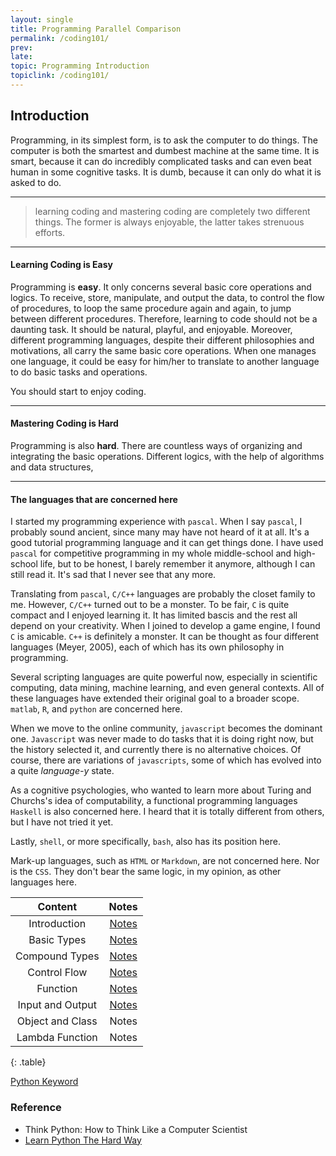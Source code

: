 ```yaml
---
layout: single
title: Programming Parallel Comparison
permalink: /coding101/
prev: 
late: 
topic: Programming Introduction
topiclink: /coding101/
---
```


## Introduction

Programming, in its simplest form, is to ask the computer to do things. The computer is both the smartest and dumbest machine at the same time. It is smart, because it can do incredibly complicated tasks and can even beat human in some cognitive tasks. It is dumb, because it can only do what it is asked to do. 

<hr>


>learning coding and mastering coding are completely two different things. The former is always enjoyable, the latter takes strenuous efforts. 

<hr>

#### Learning Coding is **Easy**

Programming is **easy**. It only concerns several basic core operations and logics. To receive, store, manipulate, and output the data, to control the flow of procedures, to loop the same procedure again and again, to jump between different procedures. Therefore, learning to code should not be a daunting task. It should be natural, playful, and enjoyable. Moreover, different programming languages, despite their different philosophies and motivations, all carry the same basic core operations. When one manages one language, it could be easy for him/her to translate to another language to do basic tasks and operations.

You should start to enjoy coding.

<hr>

#### Mastering Coding is **Hard**

Programming is also **hard**. There are countless ways of organizing and integrating the basic operations. Different logics, with the help of algorithms and data structures, 



<hr>

#### The languages that are concerned here

I started my programming experience with `pascal`. When I say `pascal`, I probably sound ancient, since many may have not heard of it at all. It's a good tutorial programming language and it can get things done. I have used `pascal` for competitive programming in my whole middle-school and high-school life, but to be honest, I barely remember it anymore, although I can still read it. It's sad that I never see that any more. 

Translating from `pascal`, `C/C++` languages are probably the closet family to me. However, `C/C++` turned out to be a monster. To be fair, `C` is quite compact and I enjoyed learning it. It has limited bascis and the rest all depend on your creativity. When I joined to develop a game engine, I found `C` is amicable. `C++` is definitely a monster. It can be thought as four different languages (Meyer, 2005), each of which has its own philosophy in programming.

Several scripting languages are quite powerful now, especially in scientific computing, data mining, machine learning, and even general contexts. All of these languages have extended their original goal to a broader scope. `matlab`, `R`, and `python` are concerned here. 

When we move to the online community, `javascript` becomes the dominant one. `Javascript` was never made to do tasks that it is doing right now, but the history selected it, and currently there is no alternative choices. Of course, there are variations of `javascripts`, some of which has evolved into a quite _language-y_ state. 

As a cognitive psychologies, who wanted to learn more about Turing and Churchs's idea of computability, a functional programming languages `Haskell` is also concerned here. I heard that it is totally different from others, but I have not tried it yet.

Lastly, `shell`, or more specifically, `bash`, also has its position here. 

Mark-up languages, such as `HTML` or `Markdown`, are not concerned here. Nor is the `CSS`. They don't bear the same logic, in my opinion, as other languages here. 

| Content | Notes |
|:-------:|:-----:|
|Introduction| <a href="/coding101/introduction">Notes</a> |
|Basic Types| <a href="/coding101/basictypes">Notes</a>|
|Compound Types| <a href="/coding101/compoundtype">Notes</a>|
|Control Flow | <a href="/coding101/controlflow">Notes</a>|
|Function | <a href="/coding101/function">Notes</a> |
|Input and Output | <a href="/coding101/IO">Notes</a>
|Object and Class | Notes |
|Lambda Function | Notes |
{: .table}

[Python Keyword](https://learnpythonthehardway.org/book/ex37.html)

### Reference

- Think Python: How to Think Like a Computer Scientist
- [Learn Python The Hard Way](https://learnpythonthehardway.org/book/)